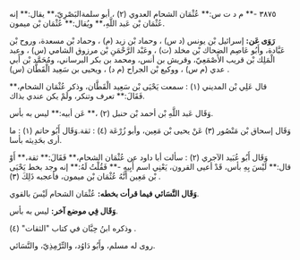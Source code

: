 ٣٨٧٥ -** م د ت س:** عُثْمَان الشحام العدوي (٢) ، أبو سلمةالبَصْرِيّ،** يقال:** إنه عُثْمَان بْن عَبد اللَّهِ،** ويُقال:** عُثْمَان بْن ميمون.

**رَوَى عَن:** إسرائيل بْن يونس (د س) ، وحماد بْن زيد (م) ، وحماد بْن مسعدة، وروح بْن عَبَّادة، وأَبُو عَاصِم الضحاك بْن مخلد (ت) ، وعَبْد الرَّحْمَنِ بْن مرزوق الشامي (س) ، وعبد الْمَلِك بْن قريب الأَصْمَعِيّ، وقريش بن أنس، ومحمد بن بكر البرساني، ومُحَمَّد بْن أَبي عدي (م س) ، ووكيع بْن الجراح (م د) ، ويحيى بن سَعِيد الْقَطَّان (س) .

قال عَلِي بْن المديني (١) : سمعت يَحْيَى بْن سَعِيد الْقَطَّان، وذكر عُثْمَان الشحام،** فَقَالَ:** تعرف وتنكر، ولَمْ يكن عندي بذاك.

وَقَال عَبد اللَّهِ بْن أحمد بْن حنبل (٢) ،** عَن أبيه:** ليس به بأس.

وَقَال إسحاق بْن مَنْصُور (٣) عَنْ يحيى بْن مَعِين، وأبو زُرْعَة (٤) : ثقة.وَقَال أَبُو حاتم (١) : ما أرى بحَدِيثه بأسا.

وَقَال أَبُو عُبَيد الآجري (٢) : سألت أبا داود عن عُثْمَان الشحام،** فَقَالَ:** ثقة،** أَوْ قال:** لَيْسَ بِهِ بأس، قَدْ أعيى القرون، يَعْنِي اسم أَبِيهِ -** فَقُلْتُ لَهُ:** إنه وجد بخط يَحْيَى بْن مَعِين أَنَّهُ عُثْمَان بْن ميمون، فأعجبه ذَلِكَ (٣) .

**وَقَال النَّسَائي فيما قرأت بخطه:** عُثْمَان الشحام لَيْسَ بالقوي.

**وَقَال فِي موضع آخر:** ليس به بأس.

وذكره ابنُ حِبَّان في كتاب "الثقات" (٤) .

روى له مسلم، وأَبُو دَاوُد، والتِّرْمِذِيّ، والنَّسَائي.